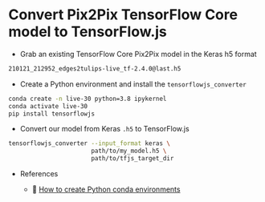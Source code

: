 # Convert Pix2Pix TensorFlow Core model to TensorFlow.js

- Grab an existing TensorFlow Core Pix2Pix model in the Keras h5 format

```bash
210121_212952_edges2tulips-live_tf-2.4.0@last.h5
```

- Create a Python environment and install the `tensorflowjs_converter`

```bash
conda create -n live-30 python=3.8 ipykernel
conda activate live-30
pip install tensorflowjs
```

- Convert our model from Keras `.h5` to TensorFlow.js

```bash
tensorflowjs_converter --input_format keras \
                       path/to/my_model.h5 \
                       path/to/tfjs_target_dir
```

- References

  - 🎥 [How to create Python conda environments](https://www.youtube.com/watch?v=saEm8FJ62kI)
